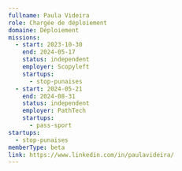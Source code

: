 ```yaml
---
fullname: Paula Videira
role: Chargée de déploiement
domaine: Déploiement
missions:
  - start: 2023-10-30
    end: 2024-05-17
    status: independent
    employer: Scopyleft
    startups:
      - stop-punaises
  - start: 2024-05-21
    end: 2024-08-31
    status: independent
    employer: PathTech
    startups:
      - pass-sport
startups:
  - stop-punaises
memberType: beta
link: https://www.linkedin.com/in/paulavideira/
---
```

